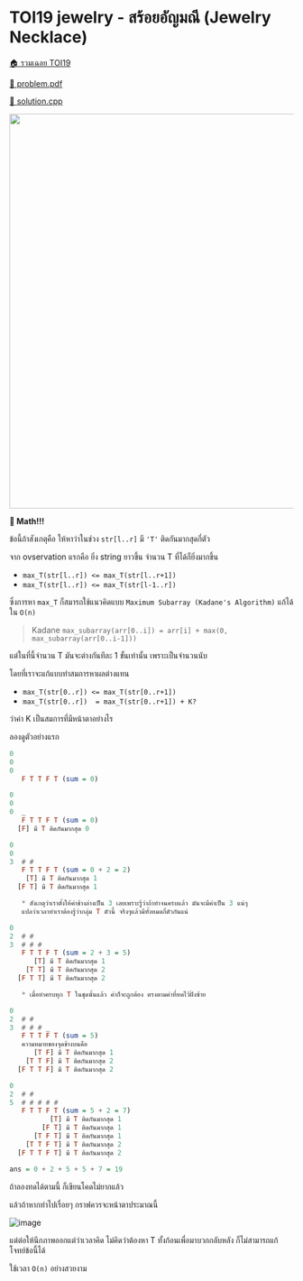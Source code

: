 <!-- @codegen_problem begin -->
# TOI19 jewelry - สร้อยอัญมณี (Jewelry Necklace)

[🏠 รวมเฉลย TOI19](../)

[💎 problem.pdf](./toi19_jewelry.pdf)

[🎉 solution.cpp](./toi19_jewelry.cpp)

<img width="700" src="https://github.com/krist7599555/toi/assets/19445033/95ccb6f3-3f7f-47d0-b003-390ce1b5a8d0" />
<!-- @codegen_problem end -->

**🤢 Math!!!**

ข้อนี้ถ้าสังเกตุคือ ให้หาว่าในช่วง `str[l..r]` มี `'T'` ติดกันมากสุดกี่ตัว

จาก ovservation แรกคือ ยิ่ง string ยาวขึ้น จำนวน T ที่ได้ก็ยิ่งมากขึ้น

- `max_T(str[l..r]) <= max_T(str[l..r+1])`
- `max_T(str[l..r]) <= max_T(str[l-1..r])`

ซึ่งการหา `max_T` ก็สมารถใช้แนวคิดแบบ `Maximum Subarray (Kadane's Algorithm)` แก้ได้ใน `O(n)`

> Kadane `max_subarray(arr[0..i]) = arr[i] + max(0, max_subarray(arr[0..i-1]))`

แต่ในที่นี้จำนวน T มันจะต่างกันทีละ 1 ขั้นเท่านั้น เพราะเป็นจำนวนนับ

โดยที่เราจะแก้แบบทำสมการหาผลต่างแทน

- `max_T(str[0..r]) <= max_T(str[0..r+1])`
- `max_T(str[0..r])  = max_T(str[0..r+1]) + K?`

ว่าค่า K เป็นสมการที่มีหน้าตาอย่างไร

ลองดูตัวอย่างแรก

```haskell
0
0
0
   F T T F T (sum = 0)

0
0
0  _
   F T T F T (sum = 0)
  [F] มี T ติดกันมากสุด 0

0
0
3  # #
   F T T F T (sum = 0 + 2 = 2)
    [T] มี T ติดกันมากสุด 1
  [F T] มี T ติดกันมากสุด 1

   * สังเกตุว่าเราตั้งให้ค่าข้างล่างเป็น 3 เลยเพราะรู้ว่าถ้าทำจนครบแล้ว มันจะมีค่าเป็น 3 แน่ๆ
   แปลว่าเวลาทำเราต้องรู้ว่ากลุ่ม T ตัวนี้ จริงๆแล้วมีทั้งหมดกี่ตัวกันแน่

0
2  # #
3  # # #
   F T T F T (sum = 2 + 3 = 5)
      [T] มี T ติดกันมากสุด 1
    [T T] มี T ติดกันมากสุด 2
  [F T T] มี T ติดกันมากสุด 2

   * เมื่อทำครบทุก T ในชุดนั้นแล้ว ค่าก็จะถูกต้อง ตรงตามค่าที่ทดไว้ฝั่งซ้าย

0
2  # #
3  # # # _
   F T T F T (sum = 5)
   ความหมายของจุดข้างบนคือ
      [T F] มี T ติดกันมากสุด 1
    [T T F] มี T ติดกันมากสุด 2
  [F T T F] มี T ติดกันมากสุด 2

0
2  # #
5  # # # # #
   F T T F T (sum = 5 + 2 = 7)
          [T] มี T ติดกันมากสุด 1
        [F T] มี T ติดกันมากสุด 1
      [T F T] มี T ติดกันมากสุด 1
    [T T F T] มี T ติดกันมากสุด 2
  [F T T F T] มี T ติดกันมากสุด 2

ans = 0 + 2 + 5 + 5 + 7 = 19
```

ถ้าลองทดได้ตามนี้ ก็เขียนโคดไม่ยากแล้ว

แล้วถ้าหากทำไปเรื่อยๆ กราฟควรจะหน้าตาประมาณนี้

![image](https://github.com/krist7599555/toi/assets/19445033/fc962591-e26c-49c8-94c0-c87416ed6db7)

แต่ต่อให้นึกภาพออกแต่ว่าเวลาคิด ไม่คิดว่าต้องหา T ทั้งก้อนเพื่อมาบวกกลับหลัง ก็ไม่สามารถแก้โจทย์ข้อนี้ได้

ใช้เวลา `O(n)` อย่างสวยงาม
